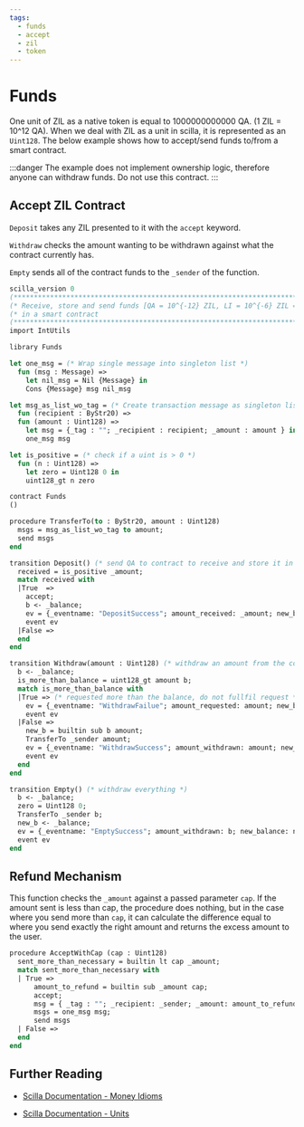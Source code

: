 ```yaml
---
tags:
  - funds
  - accept
  - zil
  - token
---
```


# Funds

One unit of ZIL as a native token is equal to 1000000000000 QA. (1 ZIL = 10^12 QA). When we deal with ZIL as a unit in scilla, it is represented as an ```Uint128```. The below example shows how to accept/send funds to/from a smart contract.

:::danger
The example does not implement ownership logic, therefore anyone can withdraw funds.
Do not use this contract.
:::

## Accept ZIL Contract

```Deposit``` takes any ZIL presented to it with the ```accept``` keyword.

```Withdraw``` checks the amount wanting to be withdrawn against what the contract currently has.

```Empty``` sends all of the contract funds to the ```_sender``` of the function.

```ocaml
scilla_version 0
(*********************************************************************************)
(* Receive, store and send funds [QA = 10^{-12} ZIL, LI = 10^{-6} ZIL = 10^6 QA] *)
(* in a smart contract                                                           *)
(*********************************************************************************)
import IntUtils

library Funds

let one_msg = (* Wrap single message into singleton list *)
  fun (msg : Message) =>
    let nil_msg = Nil {Message} in
    Cons {Message} msg nil_msg

let msg_as_list_wo_tag = (* Create transaction message as singleton list without a tag *)
  fun (recipient : ByStr20) =>
  fun (amount : Uint128) =>
    let msg = {_tag : ""; _recipient : recipient; _amount : amount } in
    one_msg msg

let is_positive = (* check if a uint is > 0 *)
  fun (n : Uint128) =>
    let zero = Uint128 0 in
    uint128_gt n zero

contract Funds
()

procedure TransferTo(to : ByStr20, amount : Uint128)
  msgs = msg_as_list_wo_tag to amount;
  send msgs
end

transition Deposit() (* send QA to contract to receive and store it in contract *)
  received = is_positive _amount;
  match received with
  |True  =>
    accept;
    b <- _balance;
    ev = {_eventname: "DepositSuccess"; amount_received: _amount; new_balance: b};
    event ev
  |False =>
  end
end

transition Withdraw(amount : Uint128) (* withdraw an amount from the contract *)
  b <- _balance;
  is_more_than_balance = uint128_gt amount b;
  match is_more_than_balance with
  |True => (* requested more than the balance, do not fullfil request *)
    ev = {_eventname: "WithdrawFailue"; amount_requested: amount; new_balance: b};
    event ev
  |False =>
    new_b = builtin sub b amount;
    TransferTo _sender amount;
    ev = {_eventname: "WithdrawSuccess"; amount_withdrawn: amount; new_balance: new_b};
    event ev
  end
end

transition Empty() (* withdraw everything *)
  b <- _balance;
  zero = Uint128 0;
  TransferTo _sender b;
  new_b <- _balance;
  ev = {_eventname: "EmptySuccess"; amount_withdrawn: b; new_balance: new_b};
  event ev
end
```

## Refund Mechanism

This function checks the ```_amount``` against a passed parameter ```cap```. If the amount sent is less than cap, the procedure does nothing, but in the case where you send more than ```cap```, it can calculate the difference equal to where you send exactly the right amount and returns the excess amount to the user.

```ocaml
procedure AcceptWithCap (cap : Uint128)
  sent_more_than_necessary = builtin lt cap _amount;
  match sent_more_than_necessary with
  | True =>
      amount_to_refund = builtin sub _amount cap;
      accept;
      msg = { _tag : ""; _recipient: _sender; _amount: amount_to_refund };
      msgs = one_msg msg;
      send msgs
  | False =>
  end
end
```

## Further Reading

* [Scilla Documentation - Money Idioms](https://scilla.readthedocs.io/en/latest/scilla-tips-and-tricks.html?highlight=funds#money-idioms)

* [Scilla Documentation - Units](https://scilla.readthedocs.io/en/latest/scilla-in-depth.html?highlight=funds#mutable-fields)
